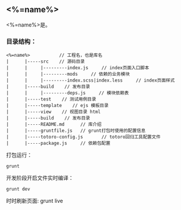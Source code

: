 ## <%=name%>

<%=name%>是。


### 目录结构：

    <%=name%>           // 工程名，也是库名
    |      |-----src    // 源码目录
    |      |     |---------index.js     // index页面入口脚本
    |      |     |---------mods     // 依赖的业务模块
    |      |     |---------index.scss|index.less     // index页面样式
    |      |-----build    // 发布目录
    |      |     |---------deps.js     // 模块依赖表
    |      |-----test    // 测试用例目录
    |      |-----template    // ejs 模板目录
    |      |-----view    // 视图目录 html
    |      |-----build    // 发布目录
    |      |-----README.md      // 库介绍
    |      |-----gruntfile.js   // grunt打包时使用的配置信息
    |      |-----totoro-config.js       // totoro回归工具配置文件
    |      |-----package.js     // 依赖包配置


打包运行：

    grunt

开发阶段开启文件实时编译：

    grunt dev
    
时时刷新页面: 
    grunt live